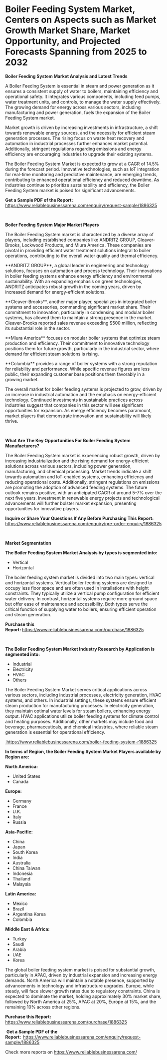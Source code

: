 <p><h1>Boiler Feeding System Market, Centers on Aspects such as Market Growth Market Share, Market Opportunity, and Projected Forecasts Spanning from 2025 to 2032</h1></p><p><strong>Boiler Feeding System Market Analysis and Latest Trends</strong></p>
<p><p>A Boiler Feeding System is essential in steam and power generation as it ensures a consistent supply of water to boilers, maintaining efficiency and operational safety. It integrates various components, including feed pumps, water treatment units, and controls, to manage the water supply effectively. The growing demand for energy across various sectors, including manufacturing and power generation, fuels the expansion of the Boiler Feeding System market.</p><p>Market growth is driven by increasing investments in infrastructure, a shift towards renewable energy sources, and the necessity for efficient steam generation processes. The rising focus on waste heat recovery and automation in industrial processes further enhances market potential. Additionally, stringent regulations regarding emissions and energy efficiency are encouraging industries to upgrade their existing systems.</p><p>The Boiler Feeding System Market is expected to grow at a CAGR of 14.5% during the forecast period. Innovative technologies, such as IoT integration for real-time monitoring and predictive maintenance, are emerging trends, contributing to enhanced operational efficiency and reduced downtime. As industries continue to prioritize sustainability and efficiency, the Boiler Feeding System market is poised for significant advancements.</p></p>
<p><strong>Get a Sample PDF of the Report:&nbsp;</strong> <a href="https://www.reliablebusinessarena.com/enquiry/request-sample/1886325?utm_campaign=3294&utm_medium=2&utm_source=Github&utm_content=ia&utm_term=10042025&utm_id=boiler-feeding-system">https://www.reliablebusinessarena.com/enquiry/request-sample/1886325</a></p>
<p>&nbsp;</p>
<p><strong>Boiler Feeding System Major Market Players</strong></p>
<p><p>The Boiler Feeding System market is characterized by a diverse array of players, including established companies like ANDRITZ GROUP, Cleaver-Brooks, Lockwood Products, and Miura America. These companies are pivotal in providing efficient water treatment solutions integral to boiler operations, contributing to the overall water quality and thermal efficiency.</p><p>**ANDRITZ GROUP**, a global leader in engineering and technology solutions, focuses on automation and process technology. Their innovations in boiler feeding systems enhance energy efficiency and environmental sustainability. With an expanding emphasis on green technologies, ANDRITZ anticipates robust growth in the coming years, driven by increased demand for energy-efficient solutions.</p><p>**Cleaver-Brooks**, another major player, specializes in integrated boiler systems and accessories, commanding significant market share. Their commitment to innovation, particularly in condensing and modular boiler systems, has allowed them to maintain a strong presence in the market. Cleaver-Brooks reported sales revenue exceeding $500 million, reflecting its substantial role in the sector.</p><p>**Miura America** focuses on modular boiler systems that optimize steam production and efficiency. Their commitment to innovative technology positions them for future growth, particularly in the industrial sector, where demand for efficient steam solutions is rising.</p><p>**Columbia** provides a range of boiler systems with a strong reputation for reliability and performance. While specific revenue figures are less public, their expanding customer base positions them favorably in a growing market.</p><p>The overall market for boiler feeding systems is projected to grow, driven by an increase in industrial automation and the emphasis on energy-efficient technology. Continued investments in sustainable practices across industries suggest that companies in this sector will see significant opportunities for expansion. As energy efficiency becomes paramount, market players that demonstrate innovation and sustainability will likely thrive.</p></p>
<p>&nbsp;</p>
<p><strong>What Are The Key Opportunities For Boiler Feeding System Manufacturers?</strong></p>
<p><p>The Boiler Feeding System market is experiencing robust growth, driven by increasing industrialization and the rising demand for energy-efficient solutions across various sectors, including power generation, manufacturing, and chemical processing. Market trends indicate a shift towards automation and IoT-enabled systems, enhancing efficiency and reducing operational costs. Additionally, stringent regulations on emissions are promoting the adoption of advanced feeding systems. The future outlook remains positive, with an anticipated CAGR of around 5-7% over the next five years. Investment in renewable energy projects and technological advancements will further bolster market expansion, presenting opportunities for innovative players.</p></p>
<p><strong>Inquire or Share Your Questions If Any Before Purchasing This Report:</strong> <a href="https://www.reliablebusinessarena.com/enquiry/pre-order-enquiry/1886325?utm_campaign=3294&utm_medium=2&utm_source=Github&utm_content=ia&utm_term=10042025&utm_id=boiler-feeding-system">https://www.reliablebusinessarena.com/enquiry/pre-order-enquiry/1886325</a></p>
<p>&nbsp;</p>
<p><strong>Market Segmentation</strong></p>
<p><strong>The Boiler Feeding System Market Analysis by types is segmented into:</strong></p>
<p><ul><li>Vertical</li><li>Horizontal</li></ul></p>
<p><p>The boiler feeding system market is divided into two main types: vertical and horizontal systems. Vertical boiler feeding systems are designed to occupy less floor space and are often used in installations with height constraints. They typically utilize a vertical pump configuration for efficient water delivery. In contrast, horizontal systems require more ground space but offer ease of maintenance and accessibility. Both types serve the critical function of supplying water to boilers, ensuring efficient operation and steam generation.</p></p>
<p><strong>Purchase this Report:&nbsp;</strong><a href="https://www.reliablebusinessarena.com/purchase/1886325?utm_campaign=3294&utm_medium=2&utm_source=Github&utm_content=ia&utm_term=10042025&utm_id=boiler-feeding-system">https://www.reliablebusinessarena.com/purchase/1886325</a></p>
<p>&nbsp;</p>
<p><strong>The Boiler Feeding System Market Industry Research by Application is segmented into:</strong></p>
<p><ul><li>Industrial</li><li>Electricity</li><li>HVAC</li><li>Others</li></ul></p>
<p><p>The Boiler Feeding System Market serves critical applications across various sectors, including industrial processes, electricity generation, HVAC systems, and others. In industrial settings, these systems ensure efficient steam production for manufacturing processes. In electricity generation, they maintain optimal water levels for steam boilers, enhancing energy output. HVAC applications utilize boiler feeding systems for climate control and heating purposes. Additionally, other markets may include food and beverage, pharmaceuticals, and chemical industries, where reliable steam generation is essential for operational efficiency.</p></p>
<p><a href="https://www.reliablebusinessarena.com/boiler-feeding-system-r1886325?utm_campaign=3294&utm_medium=2&utm_source=Github&utm_content=ia&utm_term=10042025&utm_id=boiler-feeding-system">&nbsp;https://www.reliablebusinessarena.com/boiler-feeding-system-r1886325</a></p>
<p><strong>In terms of Region, the Boiler Feeding System Market Players available by Region are:</strong></p>
<p>
    <p> <strong> North America: </strong>
        <ul>
            <li>United States</li>
            <li>Canada</li>
        </ul>
        </p> 
    <p> <strong> Europe: </strong>
        <ul>
            <li>Germany</li>
            <li>France</li>
            <li>U.K.</li>
            <li>Italy</li>
            <li>Russia</li>
        </ul>
        </p> 
    <p> <strong> Asia-Pacific: </strong>
        <ul>
            <li>China</li>
            <li>Japan</li>
            <li>South Korea</li>
            <li>India</li>
            <li>Australia</li>
            <li>China Taiwan</li>
            <li>Indonesia</li>
            <li>Thailand</li>
            <li>Malaysia</li>
        </ul>
        </p> 
    <p> <strong> Latin America: </strong>
        <ul>
            <li>Mexico</li>
            <li>Brazil</li>
            <li>Argentina Korea</li>
            <li>Colombia</li>
        </ul>
        </p> 
    <p> <strong> Middle East & Africa: </strong>
        <ul>
            <li>Turkey</li>
            <li>Saudi</li>
            <li>Arabia</li>
            <li>UAE</li>
            <li>Korea</li>
        </ul>
    </p>
    </p>
<p><p>The global boiler feeding system market is poised for substantial growth, particularly in APAC, driven by industrial expansion and increasing energy demands. North America will maintain a notable presence, supported by advancements in technology and infrastructure upgrades. Europe, while steady, will face slower growth rates due to regulatory constraints. China is expected to dominate the market, holding approximately 30% market share, followed by North America at 25%, APAC at 20%, Europe at 15%, and the remaining 10% across other regions.</p></p>
<p><strong>Purchase this Report: </strong><a href="https://www.reliablebusinessarena.com/purchase/1886325?utm_campaign=3294&utm_medium=2&utm_source=Github&utm_content=ia&utm_term=10042025&utm_id=boiler-feeding-system">https://www.reliablebusinessarena.com/purchase/1886325</a></p>
<p>&nbsp;<strong>Get a Sample PDF of the Report:&nbsp;&nbsp;</strong><a href="https://www.reliablebusinessarena.com/enquiry/request-sample/1886325?utm_campaign=3294&utm_medium=2&utm_source=Github&utm_content=ia&utm_term=10042025&utm_id=boiler-feeding-system">https://www.reliablebusinessarena.com/enquiry/request-sample/1886325</a></p>
<p><strong></strong></p>
<p>Check more reports on <a href="https://www.reliablebusinessarena.com/?utm_campaign=3294&utm_medium=2&utm_source=Github&utm_content=ia&utm_term=10042025&utm_id=boiler-feeding-system">https://www.reliablebusinessarena.com/</a></p>